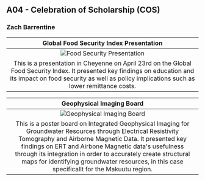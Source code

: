 ## A04 - Celebration of Scholarship (COS)
### Zach Barrentine

|                                Global Food Security Index Presentation                                 |
| :------------------------------------------------------------------------: |
|     ![Food Security Presentation](https://github.com/user-attachments/assets/c3cbf2fe-de38-4cfe-a6a0-6d393b9ebbfa) 
| This is a presentation in Cheyenne on April 23rd on the Global Food Security Index. It presented key findings on education and its impact on food security as well as policy implications such as lower remittance costs. |

|                                Geophysical Imaging Board                                 |
| :------------------------------------------------------------------------: |
|   ![Geophysical Imaging Board](https://github.com/user-attachments/assets/98abfe9e-00db-401d-bb58-6e0edd28c765)
| This is a poster board on Integrated Geophysical Imaging for Groundwater Resources through Electrical Resistivity Tomography and Airborne Magnetic Data. It presented key findings on ERT and Airbone Magnetic data's usefulness through its integration in order to accurately create structural maps for identifying groundwater resources, in this case specificallt for the Makuutu region. |
